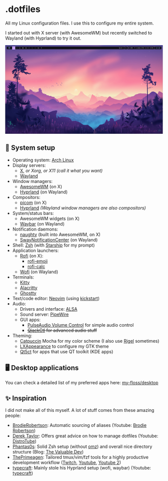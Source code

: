 # .dotfiles

All my Linux configuration files. I use this to configure my entire system.

I started out with X server (with AwesomeWM) but recently switched to Wayland (with Hyprland) to try it out.

![screenshot](./assets/screenshot.png)

## 🐧 System setup

- Operating system: [Arch Linux](https://archlinux.org/)
- Display servers:
    - [X](https://www.x.org/), *or Xorg, or X11 (call it what you want)*
    - [Wayland](https://wayland.freedesktop.org/)
- Window managers:
    - [AwesomeWM](https://awesomewm.org/) (on X)
    - [Hyprland](https://hyprland.org/) (on Wayland)
- Compositors: 
    - [picom](https://github.com/yshui/picom) (on X)
    - [Hyprland](https://hyprland.org/) *(Wayland window managers are also compositors)*
- System/status bars:
    - AwesomeWM widgets (on X)
    - [Waybar](https://github.com/Alexays/Waybar) (on Wayland)
- Notification daemons:
    - [naughty](https://awesomewm.org/doc/api/libraries/naughty.html) (built into AwesomeWM, on X)
    - [SwayNotificationCenter](https://github.com/ErikReider/SwayNotificationCenter) (on Wayland)
- Shell: [Zsh](https://www.zsh.org/) (with [Starship](https://starship.rs/) for my prompt)
- Application launchers:
    - [Rofi](https://github.com/davatorium/rofi) (on X):
        - [rofi-emoji](https://github.com/Mange/rofi-emoji)
        - [rofi-calc](https://github.com/svenstaro/rofi-calc)
    - [Wofi](https://hg.sr.ht/~scoopta/wofi) (on Wayland)
- Terminals:
    - [Kitty](https://sw.kovidgoyal.net/kitty)
    - [Alacritty](https://alacritty.org)
    - [Ghostty](https://ghostty.org)
- Text/code editor: [Neovim](https://neovim.io/) (using [kickstart](https://github.com/nvim-lua/kickstart.nvim))
- Audio:
    - Drivers and interface: [ALSA](https://www.alsa-project.org/)
    - Sound server: [PipeWire](https://pipewire.org/)
    - GUI apps:
        - [PulseAudio Volume Control](https://freedesktop.org/software/pulseaudio/pavucontrol/) for simple audio control
        - ~~[QjackCtl](https://qjackctl.sourceforge.io/) for advanced audio stuff~~
- Theming:
    - [Catpuccin](https://github.com/catppuccin/catppuccin) Mocha for my color scheme (I also use [Rigel](https://github.com/Rigellute/rigel) sometimes)
    - [LXAppearance](https://github.com/lxde/lxappearance) to configure my GTK theme
    - [Qt5ct](https://github.com/desktop-app/qt5ct) for apps that use QT toolkit (KDE apps)

## 🖥️ Desktop applications

You can check a detailed list of my preferred apps here: [my-floss/desktop](https://github.com/Coko7/my-floss/blob/main/desktop.md)

## ✨ Inspiration

I did not make all of this myself. A lot of stuff comes from these amazing people:
- [BrodieRobertson](https://github.com/BrodieRobertson/dotfiles): Automatic sourcing of aliases (Youtube: [Brodie Robertson](https://www.youtube.com/channel/UCld68syR8Wi-GY_n4CaoJGA))
- [Derek Taylor](https://gitlab.com/dwt1/dotfiles): Offers great advice on how to manage dotfiles (Youtube: [DistroTube](https://www.youtube.com/channel/UCVls1GmFKf6WlTraIb_IaJg))
- [Phantas0s](https://github.com/Phantas0s/.dotfiles): Solid Zsh setup (without [omz](https://ohmyz.sh/)) and overall nice directory structure (Blog: [The Valuable Dev](https://thevaluable.dev/))
- [ThePrimeagen](https://github.com/ThePrimeagen/.dotfiles): Tailored tmux/vim/fzf tools for a highly productive development workflow ([Twitch](https://www.twitch.tv/theprimeagen), [Youtube](https://www.youtube.com/channel/UC8ENHE5xdFSwx71u3fDH5Xw), [Youtube 2](https://www.youtube.com/channel/UCUyeluBRhGPCW4rPe_UvBZQ))
- [typecraft](https://github.com/typecraft-dev/dotfiles): Mainly stole his Hyprland setup (wofi, waybar) (Youtube: [typecraft](https://www.youtube.com/channel/UCo71RUe6DX4w-Vd47rFLXPg))
